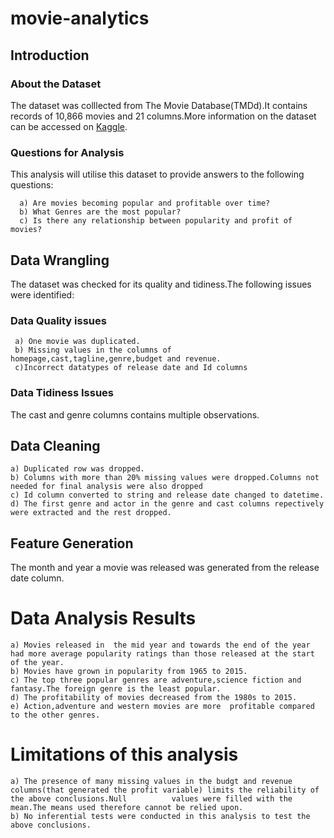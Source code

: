 # movie-analytics
## Introduction
### About the Dataset
The dataset was colllected from The Movie Database(TMDd).It contains records of 10,866 movies and 21 columns.More information on the dataset can be accessed on [Kaggle](https://www.kaggle.com/datasets/tmdb/tmdb-movie-metadata).
### Questions for Analysis
This analysis will utilise this dataset to provide answers to the following questions:

      a) Are movies becoming popular and profitable over time?
      b) What Genres are the most popular?
      c) Is there any relationship between popularity and profit of movies?
## Data Wrangling 
The dataset was checked for its quality and tidiness.The following issues were identified:
  ### Data Quality issues
     a) One movie was duplicated.
     b) Missing values in the columns of homepage,cast,tagline,genre,budget and revenue.
     c)Incorrect datatypes of release date and Id columns
 ### Data Tidiness Issues
The cast and genre columns contains multiple observations.

## Data Cleaning
    a) Duplicated row was dropped.
    b) Columns with more than 20% missing values were dropped.Columns not needed for final analysis were also dropped
    c) Id column converted to string and release date changed to datetime.
    d) The first genre and actor in the genre and cast columns repectively were extracted and the rest dropped.
## Feature Generation
The month and year a movie was released was generated from the release date column.

# Data Analysis Results
    a) Movies released in  the mid year and towards the end of the year had more average popularity ratings than those released at the start of the year.
    b) Movies have grown in popularity from 1965 to 2015.
    c) The top three popular genres are adventure,science fiction and fantasy.The foreign genre is the least popular.
    d) The profitability of movies decreased from the 1980s to 2015.
    e) Action,adventure and western movies are more  profitable compared to the other genres.
# Limitations of this analysis
    a) The presence of many missing values in the budgt and revenue columns(that generated the profit variable) limits the reliability of the above conclusions.Null          values were filled with the mean.The means used therefore cannot be relied upon.
    b) No inferential tests were conducted in this analysis to test the above conclusions.
